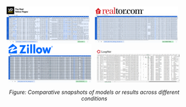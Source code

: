<p align="center"> <img src="1.png" alt="Image 1" width="220" style="margin-right: 10px;"/> <img src="2.png" alt="Image 2" width="220" style="margin-right: 10px;"/> <img src="3.png" alt="Image 3" width="220" style="margin-right: 10px;"/> <img src="4.png" alt="Image 4" width="220"/> </p> <!-- Optional: Add a description --> <p align="center"><em>Figure: Comparative snapshots of models or results across different conditions</em></p>
